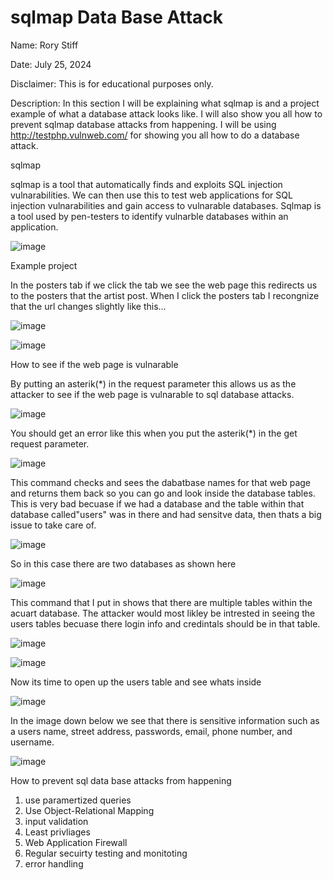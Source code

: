 # sqlmap Data Base Attack

Name: Rory Stiff


Date: July 25, 2024


Disclaimer: This is for educational purposes only.



Description: In this section I will be explaining what sqlmap is and a project example of what a database attack looks like. I will also show you all how to prevent sqlmap database attacks from happening. I will be using  http://testphp.vulnweb.com/ for showing you all how to do a
database attack.




sqlmap


sqlmap is a tool that automatically finds and exploits SQL injection vulnarabilities. We can then use this to test web applications for SQL injection vulnarabilities and gain access to vulnarable databases. Sqlmap is a  tool used by pen-testers to identify vulnarble databases within an application.



![image](https://github.com/user-attachments/assets/1a56f185-7260-44b7-9e13-0a3f5470452b)







Example project 



In the posters tab if we click the tab we see the web page this redirects us to the posters that the artist post. When I click the 
posters tab I recongnize that the url changes slightly like this...





![image](https://github.com/user-attachments/assets/c153cffd-171b-4165-82c9-182bcd50c677)



![image](https://github.com/user-attachments/assets/bc953466-f39a-46b7-8a12-0b141382ebd3)




How to see if the web page is vulnarable


By putting an asterik(*) in the request parameter this allows
us as the attacker to see if the web page is vulnarable to sql database
attacks.


![image](https://github.com/user-attachments/assets/9a4b8b50-d04e-4bfc-9304-99e516f46e5b)


You should get an error like this when you put
the asterik(*) in the get request parameter.


![image](https://github.com/user-attachments/assets/1b185833-dccb-4325-83bc-3804fe1aac7d)



This command checks and sees the dabatbase names for that web page 
and returns them back so you can go and look inside the database tables. This is very bad becuase if we had a database and the table within that database called"users" was in there and had sensitve data, then thats a big issue to take care of.


![image](https://github.com/user-attachments/assets/325b7f66-806e-4ceb-86ad-125937919a03)



So in this case there are two databases as shown here




![image](https://github.com/user-attachments/assets/94e794c9-b7c4-4f8e-97c9-fc35b5ecc988)




This command that I put in shows that there are multiple tables 
within the acuart database. The attacker would most likley be intrested in seeing the users tables becuase there login info and credintals should be in that table.



![image](https://github.com/user-attachments/assets/7eea46ed-1b54-498d-924e-5549ae124d0d)




![image](https://github.com/user-attachments/assets/a283da69-d44a-4395-8515-ffb6f833d665)






Now its time to open up the users table and see whats inside 




![image](https://github.com/user-attachments/assets/289129d6-520d-4944-aef8-97b05523f8ba)





In the image down below we see that there is sensitive information such as 
a users name, street address, passwords, email, phone number, and username.






![image](https://github.com/user-attachments/assets/1d4830b2-ff54-4a03-a011-bd01c77cb880)





How to prevent sql data base attacks from happening

1. use paramertized queries
2. Use Object-Relational Mapping
3. input validation
4. Least privliages
5. Web Application Firewall
6. Regular secuirty testing and monitoting
7. error handling

   

















































